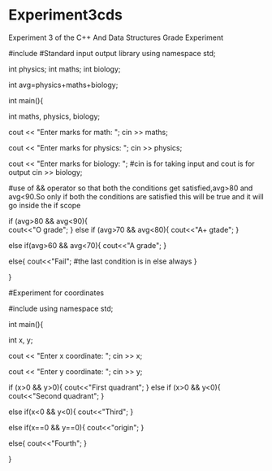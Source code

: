 # Experiment3cds
Experiment 3 of the C++ And Data Structures
Grade Experiment

#include<iostream>  #Standard input output library
using namespace std;

int physics;
int maths;
int biology;

int avg=physics+maths+biology;

int main(){

int maths, physics, biology;

cout << "Enter marks for math: ";
cin >> maths;

cout << "Enter marks for physics: ";
cin >> physics;

cout << "Enter marks for biology: "; #cin is for taking input and cout is for output
cin >> biology;

#use of && operator so that both the conditions get satisfied,avg>80 and avg<90.So only if both the conditions are satisfied this will be true and it will go inside the if scope

if (avg>80 && avg<90){  
    cout<<"O grade";
}
else if (avg>70 && avg<80){
    cout<<"A+ gtade";
}

else if(avg>60 && avg<70){
    cout<<"A grade";
}

else{
    cout<<"Fail";   #the last condition is in else always
}

}

#Experiment for coordinates

#include<iostream>
using namespace std;


int main(){

int x, y;

cout << "Enter x coordinate: ";
cin >> x;

cout << "Enter y coordinate: ";
cin >> y;


if (x>0 && y>0){
    cout<<"First quadrant";
}
else if (x>0 && y<0){
    cout<<"Second quadrant";
}

else if(x<0 && y<0){
    cout<<"Third";
}

else if(x==0 && y==0){
  cout<<"origin";
}

else{
    cout<<"Fourth";
}

}




